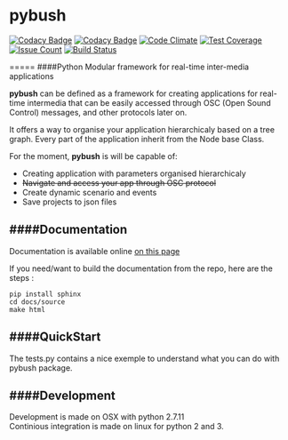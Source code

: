 # pybush
[![Codacy Badge](https://api.codacy.com/project/badge/grade/f17bbb174ef24686824a4f9142b36e83)](https://www.codacy.com/app/contact_37/pybush)
[![Codacy Badge](https://api.codacy.com/project/badge/coverage/f17bbb174ef24686824a4f9142b36e83)](https://www.codacy.com/app/contact_37/pybush)
[![Code Climate](https://codeclimate.com/github/PixelStereo/pybush/badges/gpa.svg)](https://codeclimate.com/github/PixelStereo/pybush)
[![Test Coverage](https://codeclimate.com/github/PixelStereo/pybush/badges/coverage.svg)](https://codeclimate.com/github/PixelStereo/pybush/coverage)
[![Issue Count](https://codeclimate.com/github/PixelStereo/pybush/badges/issue_count.svg)](https://codeclimate.com/github/PixelStereo/pybush)
[![Build Status](https://travis-ci.org/PixelStereo/pybush.svg?branch=master)](https://travis-ci.org/PixelStereo/pybush)

=====
####Python Modular framework for real-time inter-media applications

**pybush** can be defined as a framework for creating applications for real-time intermedia
that can be easily accessed through OSC (Open Sound Control) messages, and other protocols later on.

It offers a way to organise your application hierarchicaly based on a tree graph.
Every part of the application inherit from the Node base Class.

For the moment, **pybush** is will be capable of:
-  Creating application with parameters organised hierarchicaly
-  ~~Navigate and access your app through OSC protocol~~
-  Create dynamic scenario and events
-  Save projects to json files


####Documentation
---
Documentation is available online [on this page](http://pixelstereo.github.io/pybush)    

If you need/want to build the documentation from the repo, here are the steps : 

    pip install sphinx
    cd docs/source
    make html

####QuickStart
---
The tests.py contains a nice exemple to understand what you can do with pybush package.

####Development
---
Development is made on OSX with python 2.7.11    
Continious integration is made on linux for python 2 and 3.

